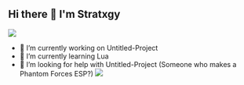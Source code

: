 ## Hi there 👋 I'm Stratxgy
   ![](https://komarev.com/ghpvc/?username=Stratxgy&base=1000)
- 🔭 I’m currently working on Untitled-Project
- 🌱 I’m currently learning Lua
- 🤔 I’m looking for help with Untitled-Project (Someone who makes a Phantom Forces ESP?)
  ![](https://hit.yhype.me/github/profile?user_id=117533771)





